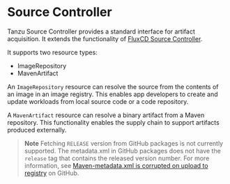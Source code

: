 # Source Controller

Tanzu Source Controller provides a standard interface for artifact acquisition. It extends the functionality of [FluxCD Source Controller](../fluxcd-source-controller/about.hbs.md).

It supports two resource types:

- ImageRepository
- MavenArtifact

An `ImageRepository` resource can resolve the source from the contents of an image in an image registry. This enables app developers to create and update workloads from local source code or a code repository.

A `MavenArtifact` resource can resolve a binary artifact from a Maven repository. This functionality enables the supply chain to support artifacts produced externally.

>**Note** Fetching `RELEASE` version from GitHub packages is not currently supported. The metadata.xml in GitHub packages does not have the `release` tag that contains the released version number. For more information, see [Maven-metadata.xml is corrupted on upload to registry](https://github.community/t/maven-metadata-xml-is-corrupted-on-upload-to-registry/177725) on GitHub.

